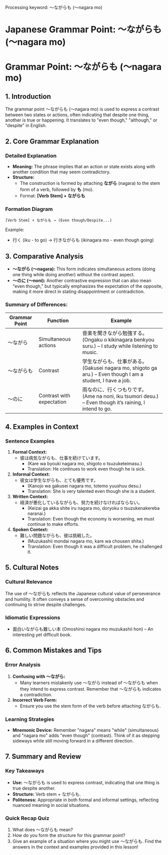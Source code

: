 Processing keyword: ～ながらも (〜nagara mo)
# Japanese Grammar Point: ～ながらも (〜nagara mo)
# Grammar Point: ～ながらも (〜nagara mo)
## 1. Introduction
The grammar point ～ながらも (〜nagara mo) is used to express a contrast between two states or actions, often indicating that despite one thing, another is true or happening. It translates to "even though," "although," or "despite" in English.
## 2. Core Grammar Explanation
### Detailed Explanation
- **Meaning:** The phrase implies that an action or state exists along with another condition that may seem contradictory.
- **Structure:** 
  - The construction is formed by attaching **ながら** (nagara) to the stem form of a verb, followed by **も** (mo).
  - Format: **[Verb Stem] + ながらも**
  
### Formation Diagram
```
[Verb Stem] + ながらも → (Even though/Despite...)
```
Example:
- 行く (iku - to go) → 行きながらも (ikinagara mo - even though going)
## 3. Comparative Analysis
- **～ながら (〜nagara):** This form indicates simultaneous actions (doing one thing while doing another) without the contrast aspect. 
- **～のに (〜noni):** Another contrastive expression that can also mean "even though," but typically emphasizes the expectation of the opposite, making it more direct in stating disappointment or contradiction.
### Summary of Differences:
| Grammar Point | Function                  | Example                     |
|---------------|---------------------------|-----------------------------|
| ～ながら         | Simultaneous actions       | 音楽を聞きながら勉強する。 (Ongaku o kikinagara benkyou suru.) – I study while listening to music. |
| ～ながらも      | Contrast                  | 学生ながらも、仕事がある。 (Gakusei nagara mo, shigoto ga aru.) – Even though I am a student, I have a job. |
| ～のに         | Contrast with expectation  | 雨なのに、行くつもりです。 (Ame na noni, iku tsumori desu.) – Even though it’s raining, I intend to go. |
## 4. Examples in Context
### Sentence Examples
1. **Formal Context:**
   - 彼は病気ながらも、仕事を続けています。
     - (Kare wa byouki nagara mo, shigoto o tsuzuketeimasu.)
     - Translation: He continues to work even though he is sick.
2. **Informal Context:**
   - 彼女は学生ながらも、とても優秀です。
     - (Kanojo wa gakusei nagara mo, totemo yuushuu desu.)
     - Translation: She is very talented even though she is a student.
3. **Written Context:**
   - 経済が悪化しているながらも、努力を続けなければならない。
     - (Keizai ga akka shite iru nagara mo, doryoku o tsuzukenakereba naranai.)
     - Translation: Even though the economy is worsening, we must continue to make efforts.
4. **Spoken Context:**
   - 難しい問題ながらも、彼は挑戦した。
     - (Muzukashii mondai nagara mo, kare wa chousen shita.)
     - Translation: Even though it was a difficult problem, he challenged it.
## 5. Cultural Notes
### Cultural Relevance
The use of ～ながらも reflects the Japanese cultural value of perseverance and humility. It often conveys a sense of overcoming obstacles and continuing to strive despite challenges.
### Idiomatic Expressions
- 面白いながらも難しい本 (Omoshiroi nagara mo muzukashii hon) – An interesting yet difficult book.
## 6. Common Mistakes and Tips
### Error Analysis
1. **Confusing with ～ながら:**
   - Many learners mistakenly use ～ながら instead of ～ながらも when they intend to express contrast. Remember that ～ながらも indicates a contradiction.
2. **Incorrect Verb Form:**
   - Ensure you use the stem form of the verb before attaching ながらも.
### Learning Strategies
- **Mnemonic Device:** Remember "nagara" means "while" (simultaneous) and "nagara mo" adds "even though" (contrast). Think of it as stepping sideways while still moving forward in a different direction.
## 7. Summary and Review
### Key Takeaways
- **Use:** ～ながらも is used to express contrast, indicating that one thing is true despite another.
- **Structure:** Verb stem + ながらも.
- **Politeness:** Appropriate in both formal and informal settings, reflecting nuanced meaning in social situations.
### Quick Recap Quiz
1. What does ～ながらも mean?
2. How do you form the structure for this grammar point?
3. Give an example of a situation where you might use ～ながらも.
Find the answers in the context and examples provided in this lesson!
